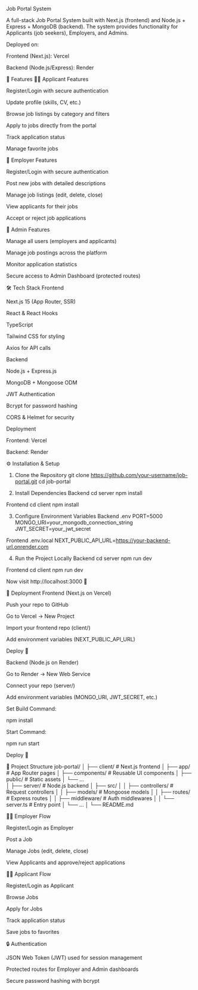 Job Portal System

A full-stack Job Portal System built with Next.js (frontend) and Node.js + Express + MongoDB (backend). The system provides functionality for Applicants (job seekers), Employers, and Admins.

Deployed on:

Frontend (Next.js): Vercel

Backend (Node.js/Express): Render

🚀 Features
👨‍💼 Applicant Features

Register/Login with secure authentication

Update profile (skills, CV, etc.)

Browse job listings by category and filters

Apply to jobs directly from the portal

Track application status

Manage favorite jobs

🏢 Employer Features

Register/Login with secure authentication

Post new jobs with detailed descriptions

Manage job listings (edit, delete, close)

View applicants for their jobs

Accept or reject job applications

🔑 Admin Features

Manage all users (employers and applicants)

Manage job postings across the platform

Monitor application statistics

Secure access to Admin Dashboard (protected routes)

🛠️ Tech Stack
Frontend

Next.js 15
(App Router, SSR)

React & React Hooks

TypeScript

Tailwind CSS for styling

Axios for API calls

Backend

Node.js + Express.js

MongoDB + Mongoose ODM

JWT Authentication

Bcrypt for password hashing

CORS & Helmet for security

Deployment

Frontend: Vercel

Backend: Render

⚙️ Installation & Setup

1. Clone the Repository
   git clone https://github.com/your-username/job-portal.git
   cd job-portal

2. Install Dependencies
   Backend
   cd server
   npm install

Frontend
cd client
npm install

3. Configure Environment Variables
   Backend .env
   PORT=5000
   MONGO_URI=your_mongodb_connection_string
   JWT_SECRET=your_jwt_secret

Frontend .env.local
NEXT_PUBLIC_API_URL=https://your-backend-url.onrender.com

4. Run the Project Locally
   Backend
   cd server
   npm run dev

Frontend
cd client
npm run dev

Now visit http://localhost:3000
🎉

🚀 Deployment
Frontend (Next.js on Vercel)

Push your repo to GitHub

Go to Vercel
→ New Project

Import your frontend repo (client/)

Add environment variables (NEXT_PUBLIC_API_URL)

Deploy 🚀

Backend (Node.js on Render)

Go to Render
→ New Web Service

Connect your repo (server/)

Add environment variables (MONGO_URI, JWT_SECRET, etc.)

Set Build Command:

npm install

Start Command:

npm run start

Deploy 🚀

📂 Project Structure
job-portal/
│
├── client/ # Next.js frontend
│ ├── app/ # App Router pages
│ ├── components/ # Reusable UI components
│ ├── public/ # Static assets
│ └── ...  
│
├── server/ # Node.js backend
│ ├── src/
│ │ ├── controllers/ # Request controllers
│ │ ├── models/ # Mongoose models
│ │ ├── routes/ # Express routes
│ │ ├── middleware/ # Auth middlewares
│ │ └── server.ts # Entry point
│ └── ...
│
└── README.md

🧑‍💻 Employer Flow

Register/Login as Employer

Post a Job

Manage Jobs (edit, delete, close)

View Applicants and approve/reject applications

👨‍🎓 Applicant Flow

Register/Login as Applicant

Browse Jobs

Apply for Jobs

Track application status

Save jobs to favorites

🔒 Authentication

JSON Web Token (JWT) used for session management

Protected routes for Employer and Admin dashboards

Secure password hashing with bcrypt
